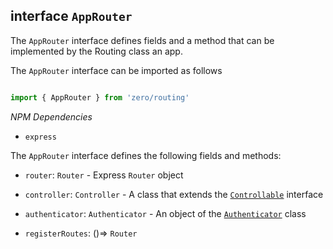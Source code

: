 ## interface `AppRouter`

The `AppRouter` interface defines fields and a method that can be implemented by the Routing class an app.

The `AppRouter` interface can be imported as follows

```javascript

import { AppRouter } from 'zero/routing'
```

*NPM Dependencies*
* `express`

The `AppRouter` interface defines the following fields and methods:

* `router`: `Router` -  Express `Router` object
* `controller`: `Controller` - A class that extends the [`Controllable`](../bases/controllable.md) interface

* `authenticator`: `Authenticator` - An object of the [`Authenticator`](../auth/auth.md) class
* `registerRoutes`: ()=> `Router` 